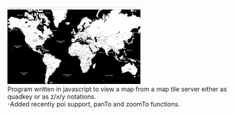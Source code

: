 <img src="https://github.com/Frederoche/MapMachina/blob/master/map.png" width=300>
<br/>
Program written in javascript to view a map from a map tile server either as quadkey or as z/x/y notations.
<br/>
-Added recently poi support, panTo and zoomTo functions.

